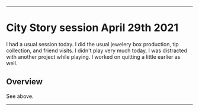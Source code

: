 
***

# City Story session April 29th 2021

I had a usual session today. I did the usual jewelery box production, tip collection, and friend visits. I didn't play very much today, I was distracted with another project while playing. I worked on quitting a little earlier as well.

## Overview

See above.

***

